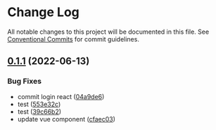 # Change Log

All notable changes to this project will be documented in this file.
See [Conventional Commits](https://conventionalcommits.org) for commit guidelines.

## [0.1.1](https://github.com/qinrundev/login-component/compare/v0.0.1...v0.1.1) (2022-06-13)


### Bug Fixes

* commit login react ([04a9de6](https://github.com/qinrundev/login-component/commit/04a9de6a8d2e30c5792f650d7138b2eeb990e36f))
* test ([553e32c](https://github.com/qinrundev/login-component/commit/553e32c4a80655140e0662f86341b7a306c67c59))
* test ([39c66b2](https://github.com/qinrundev/login-component/commit/39c66b2ae99e8df2ce832b71f7aa97be8dd58824))
* update vue component ([cfaec03](https://github.com/qinrundev/login-component/commit/cfaec03888e26ed5f424fdae6f82f44a37642119))
